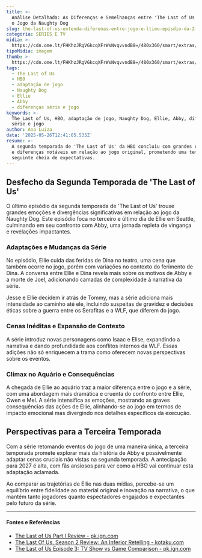 ```yaml
---
title: >-
  Análise Detalhada: As Diferenças e Semelhanças entre 'The Last of Us' na HBO e
  o Jogo da Naughty Dog
slug: the-last-of-us-entenda-diferenas-entre-jogo-e-ltimo-episdio-da-2-temporada
categoria: SÉRIES E TV
midia: >-
  https://cdn.ome.lt/FHKhzJRgVGkcqXFrWsNvqvvndB8=/480x360/smart/extras/conteudos/omelete_THUMB_-_2025-05-21T133402.616.png
tipoMidia: imagem
thumb: >-
  https://cdn.ome.lt/FHKhzJRgVGkcqXFrWsNvqvvndB8=/480x360/smart/extras/conteudos/omelete_THUMB_-_2025-05-21T133402.616.png
tags:
  - The Last of Us
  - HBO
  - adaptação de jogo
  - Naughty Dog
  - Ellie
  - Abby
  - diferenças série e jogo
keywords: >-
  The Last of Us, HBO, adaptação de jogo, Naughty Dog, Ellie, Abby, diferenças
  série e jogo
author: Ana Luiza
data: '2025-05-26T12:41:05.535Z'
resumo: >-
  A segunda temporada de 'The Last of Us' da HBO concluiu com grandes revelações
  e diferenças notáveis em relação ao jogo original, prometendo uma temporada
  seguinte cheia de expectativas.
---
```


## Desfecho da Segunda Temporada de 'The Last of Us'

O último episódio da segunda temporada de 'The Last of Us' trouxe grandes emoções e divergências significativas em relação ao jogo da Naughty Dog. Este episódio foca no terceiro e último dia de Ellie em Seattle, culminando em seu confronto com Abby, uma jornada repleta de vingança e revelações impactantes.

### Adaptações e Mudanças da Série

No episódio, Ellie cuida das feridas de Dina no teatro, uma cena que também ocorre no jogo, porém com variações no contexto do ferimento de Dina. A conversa entre Ellie e Dina revela mais sobre os motivos de Abby e a morte de Joel, adicionando camadas de complexidade à narrativa da série.

Jesse e Ellie decidem ir atrás de Tommy, mas a série adiciona mais intensidade ao caminho até ele, incluindo suspeitas de gravidez e decisões éticas sobre a guerra entre os Serafitas e a WLF, que diferem do jogo.

### Cenas Inéditas e Expansão de Contexto

A série introduz novas personagens como Isaac e Elise, expandindo a narrativa e dando profundidade aos conflitos internos da WLF. Essas adições não só enriquecem a trama como oferecem novas perspectivas sobre os eventos.

### Clímax no Aquário e Consequências

A chegada de Ellie ao aquário traz a maior diferença entre o jogo e a série, com uma abordagem mais dramática e cruenta do confronto entre Ellie, Owen e Mel. A série intensifica as emoções, mostrando as graves consequências das ações de Ellie, alinhando-se ao jogo em termos de impacto emocional mas divergindo nos detalhes específicos da execução.

## Perspectivas para a Terceira Temporada

Com a série retomando eventos do jogo de uma maneira única, a terceira temporada promete explorar mais da história de Abby e possivelmente adaptar cenas cruciais não vistas na segunda temporada. A antecipação para 2027 é alta, com fãs ansiosos para ver como a HBO vai continuar esta adaptação aclamada.

Ao comparar as trajetórias de Ellie nas duas mídias, percebe-se um equilíbrio entre fidelidade ao material original e inovação na narrativa, o que mantém tanto jogadores quanto espectadores engajados e expectantes pelo futuro da série.

---

#### Fontes e Referências

- [The Last of Us Part I Review - pk.ign.com](https://pk.ign.com/the-last-of-us-part-1/188918/review/the-last-of-us-part-i-review)
- [The Last Of Us, Season 2 Review: An Inferior Retelling - kotaku.com](https://kotaku.com/last-of-us-season-2-hbo-max-show-review-joel-ellie-abby-1851774661)
- [The Last of Us Episode 3: TV Show vs Game Comparison - pk.ign.com](https://pk.ign.com/the-last-of-us-the-series/198498/feature/the-last-of-us-episode-3-tv-show-vs-game-comparison)
